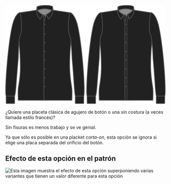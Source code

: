 ![Estilo de la vista de los ojales](buttonholeplacketstyle.svg)

¿Quiere una placeta clásica de agujero de botón o una sin costura (a veces llamada estilo francés)?

<Tip>

Sin fisuras es menos trabajo y se ve genial.

</Tip>

<Note>

Ya que sólo es posible en una placket *corta-on*, esta opción se ignora si elige una placa separada del orificio del botón.

</Note>

## Efecto de esta opción en el patrón

![Esta imagen muestra el efecto de esta opción superponiendo varias variantes que tienen un valor diferente para esta opción](simon\_buttonholeplacketstyle\_sample.svg "Efecto de esta opción en el patrón")
